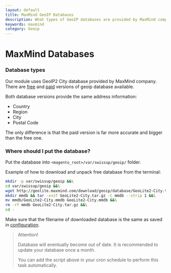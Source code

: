 ```yaml
---
layout: default
title: MaxMind GeoIP Databases
description: What types of GeoIP databases are provided by MaxMind company
keywords: maxmind
category: Geoip
---
```


# MaxMind Databases

### Database types

Our module uses GeoIP2 City database provided by MaxMind company. There are
[free](https://dev.maxmind.com/geoip/geoip2/geolite2/)
and
[paid](https://www.maxmind.com/en/geoip2-city) versions of geoip database
available.

Both database versions provide the same address information:

 -  Country
 -  Region
 -  City
 -  Postal Code

The only difference is that the paid version is far more accurate and bigger
than the free one.

### Where should I put the database?

Put the database into `<magento_root>/var/swissup/geoip/` folder.

Example of how to download and unpack free database from the terminal:

```bash
mkdir -p var/swissup/geoip &&\
cd var/swissup/geoip &&\
wget http://geolite.maxmind.com/download/geoip/database/GeoLite2-City.tar.gz &&\
mkdir mmdb && tar -xvzf GeoLite2-City.tar.gz -C mmdb --strip 1 &&\
mv mmdb/GeoLite2-City.mmdb GeoLite2-City.mmdb &&\
rm -rf mmdb GeoLite2-City.tar.gz &&\
cd -
```

Make sure that the filename of downloaded database is the same as saved in
[configuration](/m2/extensions/geoip/configuration/#general-section).

> Attention!
>
> Database will eventually become out of date.
> It is recommended to update your database once a month.
>
> You can add the script above in your cron schedule to perform this task
> automatically.
